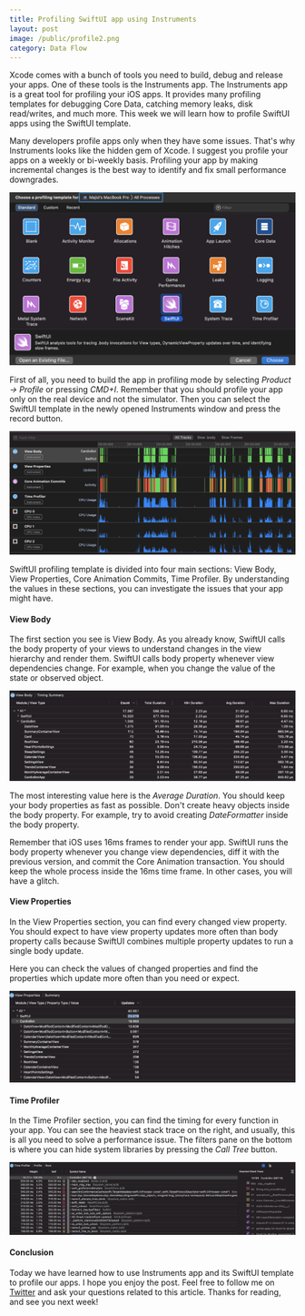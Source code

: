 ```yaml
---
title: Profiling SwiftUI app using Instruments
layout: post
image: /public/profile2.png
category: Data Flow
---
```


Xcode comes with a bunch of tools you need to build, debug and release your apps. One of these tools is the Instruments app. The Instruments app is a great tool for profiling your iOS apps. It provides many profiling templates for debugging Core Data, catching memory leaks, disk read/writes, and much more. This week we will learn how to profile SwiftUI apps using the SwiftUI template.

Many developers profile apps only when they have some issues. That's why Instruments looks like the hidden gem of Xcode. I suggest you profile your apps on a weekly or bi-weekly basis. Profiling your app by making incremental changes is the best way to identify and fix small performance downgrades.

![instruments](/public/profile1.png)

First of all, you need to build the app in profiling mode by selecting *Product -> Profile* or pressing *CMD+I*. Remember that you should profile your app only on the real device and not the simulator. Then you can select the SwiftUI template in the newly opened Instruments window and press the record button.

![instruments](/public/profile2.png)

SwiftUI profiling template is divided into four main sections: View Body, View Properties, Core Animation Commits, Time Profiler. By understanding the values in these sections, you can investigate the issues that your app might have.

#### View Body
The first section you see is View Body. As you already know, SwiftUI calls the body property of your views to understand changes in the view hierarchy and render them. SwiftUI calls body property whenever view dependencies change. For example, when you change the value of the state or observed object. 

![instruments](/public/profile3.png)

The most interesting value here is the *Average Duration*. You should keep your body properties as fast as possible. Don't create heavy objects inside the body property. For example, try to avoid creating *DateFormatter* inside the body property.

Remember that iOS uses 16ms frames to render your app. SwiftUI runs the body property whenever you change view dependencies, diff it with the previous version, and commit the Core Animation transaction. You should keep the whole process inside the 16ms time frame. In other cases, you will have a glitch.

#### View Properties 
In the View Properties section, you can find every changed view property. You should expect to have view property updates more often than body property calls because SwiftUI combines multiple property updates to run a single body update.

Here you can check the values of changed properties and find the properties which update more often than you need or expect.

![instruments](/public/profile4.png)

#### Time Profiler
In the Time Profiler section, you can find the timing for every function in your app. You can see the heaviest stack trace on the right, and usually, this is all you need to solve a performance issue. The filters pane on the bottom is where you can hide system libraries by pressing the *Call Tree* button.

![instruments](/public/profile5.png)

#### Conclusion
Today we have learned how to use Instruments app and its SwiftUI template to profile our apps. I hope you enjoy the post. Feel free to follow me on [Twitter](https://twitter.com/mecid) and ask your questions related to this article. Thanks for reading, and see you next week!
